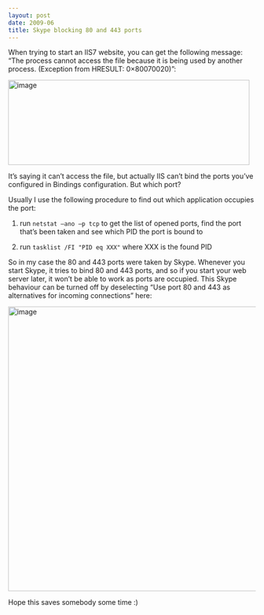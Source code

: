 ```yaml
---
layout: post
date: 2009-06
title: Skype blocking 80 and 443 ports
---
```


When trying to start an IIS7 website, you can get the following message: “The process cannot access the file because it is being used by another process. (Exception from HRESULT: 0&#215;80070020)”:

<img title="image" border="0" alt="image" src="http://sharovatov.files.wordpress.com/2009/06/image2.png?w=491&#038;h=173" width="491" height="173">

It’s saying it can’t access the file, but actually IIS can’t bind the ports you’ve configured in Bindings configuration. But which port?

Usually I use the following procedure to find out which application occupies the port:

1. run `netstat –ano –p tcp` to get the list of opened ports, find the port that’s been taken and see which PID the port is bound to

2. run `tasklist /FI "PID eq XXX"` where XXX is the found PID

So in my case the 80 and 443 ports were taken by Skype. Whenever you start Skype, it tries to bind 80 and 443 ports, and so if you start your web server later, it won’t be able to work as ports are occupied. This Skype behaviour can be turned off by deselecting “Use port 80 and 443 as alternatives for incoming connections” here:

<img title="image" border="0" alt="image" src="http://sharovatov.files.wordpress.com/2009/06/image3.png?w=661&#038;h=579" width="661" height="579">

Hope this saves somebody some time :)